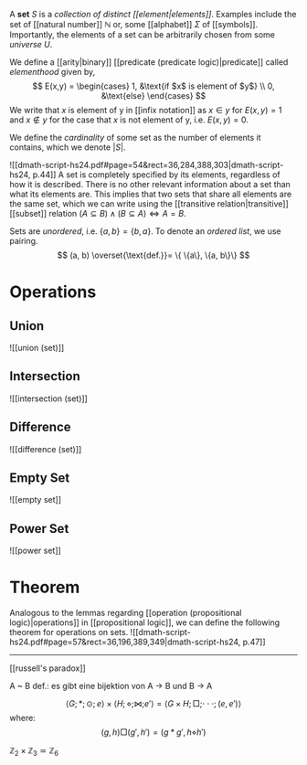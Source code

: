 

A **set** $S$ is a *collection of distinct [[element|elements]]*. Examples include the set of [[natural number]] $\mathbb N$ or, some [[alphabet]] $\Sigma$ of [[symbols]]. Importantly, the elements of a set can be arbitrarily chosen from some *universe* $U$.

We define a [[arity|binary]] [[predicate (predicate logic)|predicate]] called *elementhood* given by,
$$
E(x,y) = \begin{cases}
1, &\text{if $x$ is element of $y$} \\
0, &\text{else}
\end{cases}
$$
We write that $x$ is element of y in [[infix notation]] as $x \in y$ for $E(x,y)=1$ and $x \not\in y$ for the case that $x$ is not element of y, i.e. $E(x,y)=0$.

We define the *cardinality* of some set as the number of elements it contains, which we denote $|S|$.

![[dmath-script-hs24.pdf#page=54&rect=36,284,388,303|dmath-script-hs24, p.44]]
A set is completely specified by its elements, regardless of how it is described. There is no other relevant information about a set than what its elements are. This implies that two sets that share all elements are the same set, which we can write using the [[transitive relation|transitive]] [[subset]] relation $(A \subseteq B) \wedge (B \subseteq A) \iff A=B$.

Sets are *unordered*, i.e. $\{a, b\} = \{b, a\}$. To denote an *ordered list*, we use pairing.
$$
(a, b) \overset{\text{def.}}= \{ \{a\}, \{a, b\}\}
$$

# Operations
## Union
![[union (set)]]

## Intersection
![[intersection (set)]]

## Difference
![[difference (set)]]

## Empty Set
![[empty set]]

## Power Set
![[power set]]

# Theorem

Analogous to the lemmas regarding [[operation (propositional logic)|operations]] in [[propositional logic]], we can define the following theorem for operations on sets.
![[dmath-script-hs24.pdf#page=57&rect=36,196,389,349|dmath-script-hs24, p.47]]








___


[[russell's paradox]]



A ~ B def.: es gibt eine bijektion von A $\rightarrow$ B und B $\rightarrow$ A 


$$\langle G ; *;\odot ;e \rangle \times \langle H;\diamond ;\bowtie ;e'\rangle = \langle G\times H; \Box;\cdot\cdot\cdot; (e,e') \rangle$$
where: 
$$(g,\,h) \Box (g',\,h') = (g*g', h\diamond h')$$

$\mathbb{Z}_2\times \mathbb{Z}_3\simeq\mathbb{Z}_6$
